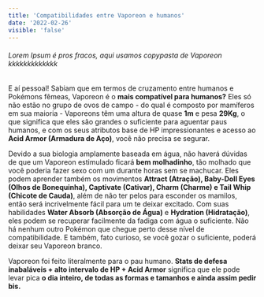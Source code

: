 ```yaml
---
title: 'Compatibilidades entre Vaporeon e humanos'
date: '2022-02-26'
visible: 'false'
---
```


###### Lorem Ipsum é pros fracos, aqui usamos copypasta de Vaporeon kkkkkkkkkkkkk

E aí pessoal! Sabiam que em termos de cruzamento entre humanos e Pokémons fêmeas, Vaporeon é o **mais compatível para humanos?** Eles só não estão no grupo de ovos de campo - do qual é composto por mamíferos em sua maioria - Vaporeons têm uma altura de quase **1m** e pesa **29Kg**, o que significa que eles são grandes o suficiente para aguentar paus humanos, e com os seus atributos base de HP impressionantes e acesso ao **Acid Armor (Armadura de Aço)**, você não precisa se segurar.

Devido a sua biologia amplamente baseada em água, não haverá dúvidas de que um Vaporeon estimulado ficará **bem molhadinho**, tão molhado que você poderia fazer sexo com um durante horas sem se machucar.
Eles podem aprender também os movimentos **Attract (Atração), Baby-Doll Eyes (Olhos de Bonequinha), Captivate (Cativar), Charm (Charme) e Tail Whip (Chicote de Cauda)**, além de não ter pelos para esconder os mamilos, então será incrivelmente fácil para um te deixar excitado. Com suas habilidades **Water Absorb (Absorção de Água)** e **Hydration (Hidratação)**, eles podem se recuperar facilmente da fadiga com água o suficiente. Não há nenhum outro Pokémon que chegue perto desse nível de compatibilidade.
E também, fato curioso, se você gozar o suficiente, poderá deixar seu Vaporeon branco.

Vaporeon foi feito literalmente para o pau humano. **Stats de defesa inabaláveis + alto intervalo de HP + Acid Armor** significa que ele pode levar pica **o dia inteiro, de todas as formas e tamanhos e ainda assim pedir bis.**